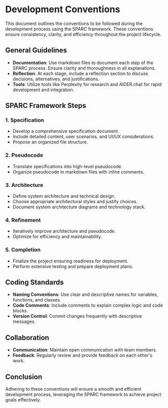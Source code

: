 # Development Conventions

This document outlines the conventions to be followed during the development process using the SPARC framework. These conventions ensure consistency, clarity, and efficiency throughout the project lifecycle.

## General Guidelines

- **Documentation**: Use markdown files to document each step of the SPARC process. Ensure clarity and thoroughness in all explanations.
- **Reflection**: At each stage, include a reflection section to discuss decisions, alternatives, and justifications.
- **Tools**: Utilize tools like Perplexity for research and AIDER.chat for rapid development and integration.

## SPARC Framework Steps

### 1. Specification
- Develop a comprehensive specification document.
- Include detailed content, user scenarios, and UI/UX considerations.
- Propose an organized file structure.

### 2. Pseudocode
- Translate specifications into high-level pseudocode.
- Organize pseudocode in markdown files with inline comments.

### 3. Architecture
- Define system architecture and technical design.
- Choose appropriate architectural styles and justify choices.
- Document system architecture diagrams and technology stack.

### 4. Refinement
- Iteratively improve architecture and pseudocode.
- Optimize for efficiency and maintainability.

### 5. Completion
- Finalize the project ensuring readiness for deployment.
- Perform extensive testing and prepare deployment plans.

## Coding Standards

- **Naming Conventions**: Use clear and descriptive names for variables, functions, and classes.
- **Code Comments**: Include comments to explain complex logic and code blocks.
- **Version Control**: Commit changes frequently with descriptive messages.

## Collaboration

- **Communication**: Maintain open communication with team members.
- **Feedback**: Regularly review and provide feedback on each other's work.

## Conclusion

Adhering to these conventions will ensure a smooth and efficient development process, leveraging the SPARC framework to achieve project goals effectively.
